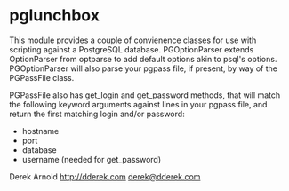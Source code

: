 # pglunchbox

This module provides a couple of convienence classes for use with scripting
against a PostgreSQL database.  PGOptionParser extends OptionParser from
optparse to add default options akin to psql's options.  PGOptionParser will
also parse your pgpass file, if present, by way of the PGPassFile class.

PGPassFile also has get_login and get_password methods, that will match the
following keyword arguments against lines in your pgpass file, and return
the first matching login and/or password:

* hostname
* port
* database
* username (needed for get_password)

Derek Arnold
http://dderek.com
derek@dderek.com
